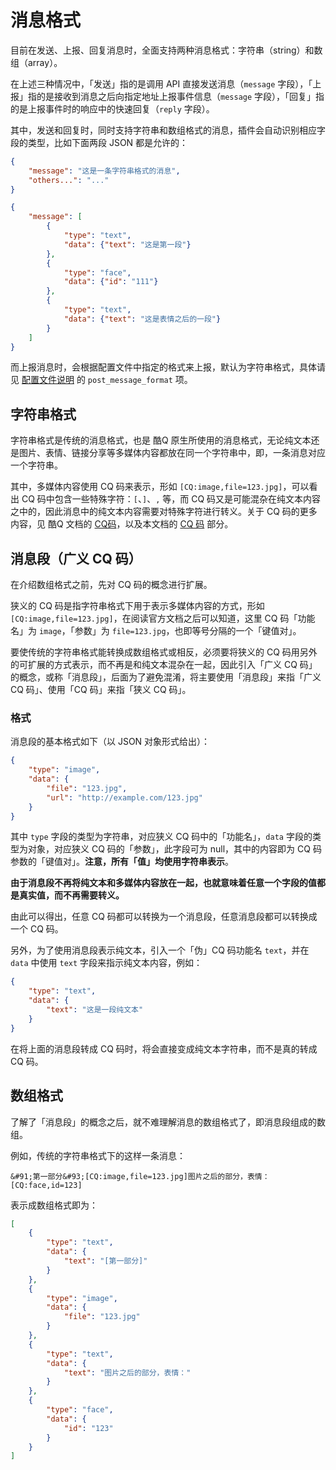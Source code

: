 # 消息格式

目前在发送、上报、回复消息时，全面支持两种消息格式：字符串（string）和数组（array）。

在上述三种情况中，「发送」指的是调用 API 直接发送消息（`message` 字段），「上报」指的是接收到消息之后向指定地址上报事件信息（`message` 字段），「回复」指的是上报事件时的响应中的快速回复（`reply` 字段）。

其中，发送和回复时，同时支持字符串和数组格式的消息，插件会自动识别相应字段的类型，比如下面两段 JSON 都是允许的：

```json
{
    "message": "这是一条字符串格式的消息",
    "others...": "..."
}
```

```json
{
    "message": [
        {
            "type": "text",
            "data": {"text": "这是第一段"}
        },
        {
            "type": "face",
            "data": {"id": "111"}
        },
        {
            "type": "text",
            "data": {"text": "这是表情之后的一段"}
        }
    ]
}
```

而上报消息时，会根据配置文件中指定的格式来上报，默认为字符串格式，具体请见 [配置文件说明](Configuration) 的 `post_message_format` 项。

## 字符串格式

字符串格式是传统的消息格式，也是 酷Q 原生所使用的消息格式，无论纯文本还是图片、表情、链接分享等多媒体内容都放在同一个字符串中，即，一条消息对应一个字符串。

其中，多媒体内容使用 CQ 码来表示，形如 `[CQ:image,file=123.jpg]`，可以看出 CQ 码中包含一些特殊字符：`[`、`]`、`,` 等，而 CQ 码又是可能混杂在纯文本内容之中的，因此消息中的纯文本内容需要对特殊字符进行转义。关于 CQ 码的更多内容，见 酷Q 文档的 [CQ码](https://docs.cqp.im/manual/cqcode/)，以及本文档的 [CQ 码](CQCode) 部分。

## 消息段（广义 CQ 码）

在介绍数组格式之前，先对 CQ 码的概念进行扩展。

狭义的 CQ 码是指字符串格式下用于表示多媒体内容的方式，形如 `[CQ:image,file=123.jpg]`，在阅读官方文档之后可以知道，这里 CQ 码「功能名」为 `image`，「参数」为 `file=123.jpg`，也即等号分隔的一个「键值对」。

要使传统的字符串格式能转换成数组格式或相反，必须要将狭义的 CQ 码用另外的可扩展的方式表示，而不再是和纯文本混杂在一起，因此引入「广义 CQ 码」的概念，或称「消息段」，后面为了避免混淆，将主要使用「消息段」来指「广义 CQ 码」、使用「CQ 码」来指「狭义 CQ 码」。

### 格式

消息段的基本格式如下（以 JSON 对象形式给出）：

```json
{
    "type": "image",
    "data": {
        "file": "123.jpg",
        "url": "http://example.com/123.jpg"
    }
}
```

其中 `type` 字段的类型为字符串，对应狭义 CQ 码中的「功能名」，`data` 字段的类型为对象，对应狭义 CQ 码的「参数」，此字段可为 null，其中的内容即为 CQ 码参数的「键值对」。**注意，所有「值」均使用字符串表示**。

**由于消息段不再将纯文本和多媒体内容放在一起，也就意味着任意一个字段的值都是真实值，而不再需要转义。**

由此可以得出，任意 CQ 码都可以转换为一个消息段，任意消息段都可以转换成一个 CQ 码。

另外，为了使用消息段表示纯文本，引入一个「伪」CQ 码功能名 `text`，并在 `data` 中使用 `text` 字段来指示纯文本内容，例如：

```json
{
    "type": "text",
    "data": {
        "text": "这是一段纯文本"
    }
}
```

在将上面的消息段转成 CQ 码时，将会直接变成纯文本字符串，而不是真的转成 CQ 码。

## 数组格式

了解了「消息段」的概念之后，就不难理解消息的数组格式了，即消息段组成的数组。

例如，传统的字符串格式下的这样一条消息：

```
&#91;第一部分&#93;[CQ:image,file=123.jpg]图片之后的部分，表情：[CQ:face,id=123]
```

表示成数组格式即为：

```json
[
    {
        "type": "text",
        "data": {
            "text": "[第一部分]"
        }
    },
    {
        "type": "image",
        "data": {
            "file": "123.jpg"
        }
    },
    {
        "type": "text",
        "data": {
            "text": "图片之后的部分，表情："
        }
    },
    {
        "type": "face",
        "data": {
            "id": "123"
        }
    }
]
```
